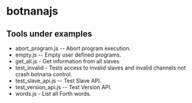 # botnanajs

## Tools under examples

* abort_program.js -- Abort program execution.
* empty.js -- Empty user defined programs.
* get_all.js - Get information from all slaves
* test_invalid - Tests access to invalid slaves and invalid channels not crash botnana control.
* test_slave_api.js -- Test Slave API.
* test_version_api.js -- Test Version API.
* words.js - List all Forth words.
